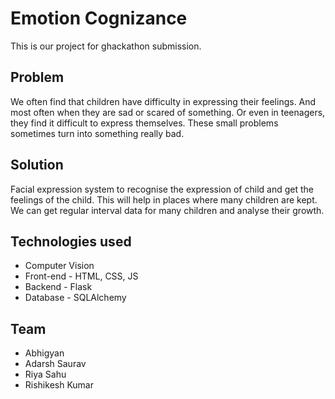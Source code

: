 # Emotion Cognizance
This is our project for ghackathon submission.

## Problem
We often find that children have difficulty in expressing their feelings. And most often when they are sad or scared of something. Or even in teenagers, they find it difficult to express themselves. These small problems sometimes turn into something really bad.

## Solution
Facial expression system to recognise the expression of child and get the feelings of the child. This will help in places where many children are kept. We can get regular interval data for many children and analyse their growth.

## Technologies used
* Computer Vision
* Front-end - HTML, CSS, JS
* Backend - Flask
* Database - SQLAlchemy

## Team
* Abhigyan
* Adarsh Saurav
* Riya Sahu
* Rishikesh Kumar
